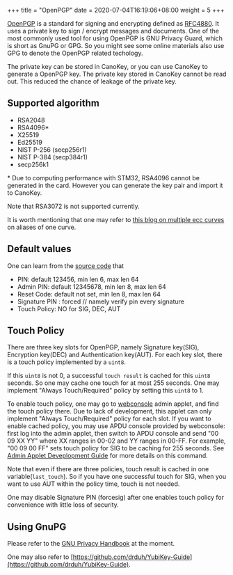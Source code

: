 +++
title = "OpenPGP"
date =  2020-07-04T16:19:06+08:00
weight = 5
+++

[OpenPGP](https://www.openpgp.org/) is a standard for signing and encrypting defined as [RFC4880](https://tools.ietf.org/html/rfc4880). It uses a private key to sign / encrypt messages and documents. One of the most commonly used tool for using OpenPGP is GNU Privacy Guard, which is short as GnuPG or GPG. So you might see some online materials also use GPG to denote the OpenPGP related techology.

The private key can be stored in CanoKey, or you can use CanoKey to generate a OpenPGP key. The private key stored in CanoKey cannot be read out. This reduced the chance of leakage of the private key.

## Supported algorithm

* RSA2048
* RSA4096\*
* X25519
* Ed25519
* NIST P-256 (secp256r1)
* NIST P-384 (secp384r1)
* secp256k1

\* Due to computing performance with STM32, RSA4096 cannot be generated in the card. However you can generate the key pair and import it to CanoKey.

Note that RSA3072 is not supported currently.

It is worth mentioning that one may refer to [this blog on multiple ecc curves](https://jia.je/crypto/2020/05/21/ecc-curves/) on aliases of one curve.

## Default values

One can learn from the [source code](https://github.com/canokeys/canokey-core/blob/master/applets/openpgp/openpgp.c) that

* PIN: default 123456, min len 6, max len 64
* Admin PIN: default 12345678, min len 8, max len 64
* Reset Code: default not set, min len 8, max len 64
* Signature PIN : forced // namely verify pin every signature
* Touch Policy: NO for SIG, DEC, AUT

## Touch Policy

There are three key slots for OpenPGP, namely Signature key(SIG), Encryption key(DEC) and Authentication key(AUT). For each key slot, there is a touch policy implemented by a `uint8`.

If this `uint8` is not 0, a successful `touch result` is cached for this `uint8` seconds. So one may cache one touch for at most 255 seconds. One may implement "Always Touch/Required" policy by setting this `uint8` to 1.

To enable touch policy, one may go to [webconsole](https://console.canokeys.org/) admin applet, and find the touch policy there. Due to lack of development, this applet can only implement "Always Touch/Required" policy for each slot. If you want to enable cached policy, you may use APDU console provided by webconsole: first log into the admin applet, then switch to APDU console and send "00 09 XX YY" where XX ranges in 00-02 and YY ranges in 00-FF. For example, "00 09 00 FF" sets touch policy for SIG to be caching for 255 seconds. See [Admin Applet Deveplopment Guide](https://docs.canokeys.org/development/protocols/admin/) for more details on this command.

Note that even if there are three policies, touch result is cached in one variable(`last_touch`). So if you have one successful touch for SIG, when you want to use AUT within the policy time, touch is not needed.

One may disable Signature PIN (forcesig) after one enables touch policy for convenience with little loss of security.

## Using GnuPG

Please refer to the [GNU Privacy Handbook](https://gnupg.org/gph/en/manual.html) at the moment.

One may also refer to [https://github.com/drduh/YubiKey-Guide](https://github.com/drduh/YubiKey-Guide).
